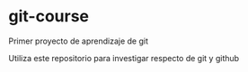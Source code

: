 # git-course
Primer proyecto de aprendizaje de git

Utiliza este repositorio para investigar respecto de git y github
